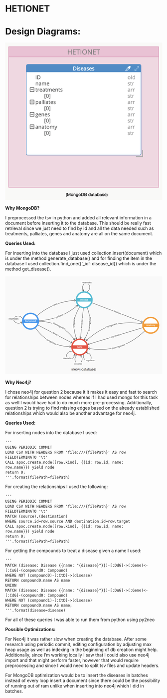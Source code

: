 # HETIONET

# Design Diagrams:

![image](/src/diagrams/mongo_diagram.png)

**Why MongoDB?**

I preprocessed the tsv in python and added all relevant information in a
document before inserting it to the database. This should be really fast retrieval
since we just need to find by id and all the data needed such as treatments,
palliates, genes and anatomy are all on the same document.

**Queries Used:**

For inserting into the database I just used collection.insert(document)
which is under the method generate_database() and for finding the item in the
database I used collection.find_one({‘_id’: disease_id}) which is under the method
get_disease().

![image](/src/diagrams/neo4j_diagram.png)

**Why Neo4j?**

I chose neo4j for question 2 because it it makes it easy and fast to search
for relationships between nodes whereas if I had used mongo for this task as well
I would have had to do much more pre-processing. Additionally, question 2 is
trying to find missing edges based on the already established relationships which
would also be another advantage for neo4j.

**Queries Used:**

For inserting nodes into the database I used:
```
'''
USING PERIODIC COMMIT
LOAD CSV WITH HEADERS FROM 'file:///{filePath}' AS row
FIELDTERMINATO '\t'
CALL apoc.create.node([row.kind], {{id: row.id, name:
row.name}}) yield node
return 0;
'''.format(filePath=filePath)
```

For creating the relationships I used the following:
```
'''
USING PERIODIC COMMIT
LOAD CSV WITH HEADERS FROM 'file:///{filePath}' AS row
FIELDTERMINATO '\t'
MATCH (source),(destination)
WHERE source.id=row.source AND destination.id=row.target
CALL apoc.create.node([row.kind], {{id: row.id, name:
row.name}}) yield node
return 0;
'''.format(filePath=filePath)
```

For getting the compounds to treat a disease given a name I used:

```
'''
MATCH (disease: Disease {{name: "{disease}"}})-[:DdG]->(:Gene)<-
[:CuG]-(compound0: Compound)
WHERE NOT (compound0)-[:CtD]->(disease)
RETURN compound0.name AS name
UNION
MATCH (disease: Disease {{name: "{disease}"}})-[:DuG]->(:Gene)<-
[:CdG]-(compound0: Compound)
WHERE NOT (compound1)-[:CtD]->(disease)
RETURN compound0.name AS name;
'''.format(disease=disease)
```

For all of these queries I was able to run them from python using py2neo

**Possible Optimizations:**

For Neo4j it was rather slow when creating the database. After some
research using periodic commit, editing configuration by adjusting max heap
usage as well as indexing in the beginning of db creation might help. Additionally,
since I’m working locally I saw that I could also use neo4j import and that might
perform faster, however that would require preprocessing and since I would need
to split tsv files and update headers.

For MongoDB optimization would be to insert the diseases in batches
instead of every loop insert a document since there could be the possibility of
running out of ram unlike when inserting into neo4j which I did in batches.
